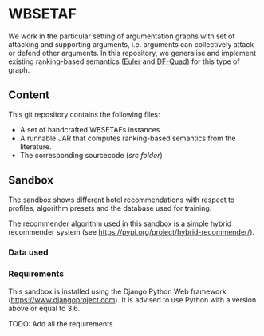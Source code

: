 # WBSETAF

We work in the particular setting of argumentation graphs with set of attacking and supporting arguments, i.e. arguments can collectively attack or defend other arguments.
In this repository, we generalise and implement existing ranking-based semantics ([Euler][1] and [DF-Quad][2]) for this type of graph.


## Content

This git repository contains the following files:
- A set of handcrafted WBSETAFs instances
- A runnable JAR that computes ranking-based semantics from the literature.
- The corresponding sourcecode (_src folder_)

## Sandbox

The sandbox shows different hotel recommendations with respect to profiles, algorithm presets and the database used for training.

The recommender algorithm used in this sandbox is a simple hybrid recommender system (see https://pypi.org/project/hybrid-recommender/). 

### Data used

### Requirements

This sandbox is installed using the Django Python Web framework (https://www.djangoproject.com).
It is advised to use Python with a version above or equal to 3.6.

TODO: Add all the requirements

[1]: https://www.irit.fr/~Leila.Amgoud/BAFs.pdf
[2]: https://spiral.imperial.ac.uk/bitstream/10044/1/35993/5/Main.pdf